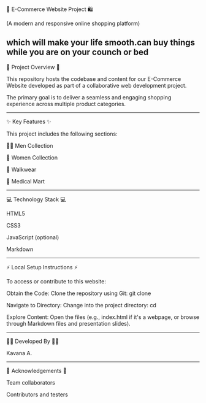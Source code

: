 🛒 E-Commerce Website Project 🛍

(A modern and responsive online shopping platform)

which will make your life smooth.can buy things while you are on your counch or bed
---

🌟 Project Overview 🌟

This repository hosts the codebase and content for our E-Commerce Website developed as part of a collaborative web development project.

The primary goal is to deliver a seamless and engaging shopping experience across multiple product categories.


---

✨ Key Features ✨

This project includes the following sections:

🧍‍♂ Men Collection

👩 Women Collection

🥾 Walkwear

🏥 Medical Mart



---

💻 Technology Stack 💻

HTML5

CSS3

JavaScript (optional)

Markdown



---

⚡ Local Setup Instructions ⚡


To access or contribute to this website:

Obtain the Code: Clone the repository using Git: git clone <your-repository-url> 

Navigate to Directory: Change into the project directory: cd <repository-name>

Explore Content: Open the files (e.g., index.html if it's a webpage, or browse through Markdown files and presentation slides). 

---

👩‍💻 Developed By 👩‍💻

Kavana A.



---

🙏 Acknowledgements 🙏

Team collaborators

Contributors and testers

